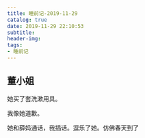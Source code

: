 ```yaml
---
title: 睡前记-2019-11-29
catalog: true
date: 2019-11-29 22:10:53
subtitle:
header-img:
tags:
- 睡前记
---
```


## 董小姐

她买了套洗漱用具。

我像她道歉。

她和薛妈通话，我插话。逗乐了她。仿佛春天到了
